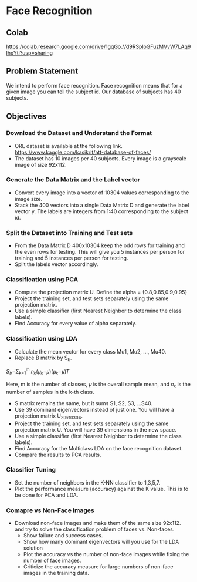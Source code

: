# Face Recognition
## Colab
https://colab.research.google.com/drive/1gqGo_Vd9RSploGFuzMVvW7LAq9IhxYtl?usp=sharing
## Problem Statement
We intend to perform face recognition. Face recognition means that for a given image you can tell the subject id. 
Our database of subjects has 40 subjects.
## Objectives
### Download the Dataset and Understand the Format
- ORL dataset is available at the following link. https://www.kaggle.com/kasikrit/att-database-of-faces/
- The dataset has 10 images per 40 subjects. Every image is a grayscale image of size 92x112.
### Generate the Data Matrix and the Label vector
- Convert every image into a vector of 10304 values corresponding to the image size.
- Stack the 400 vectors into a single Data Matrix D and generate the label vector y.
The labels are integers from 1:40 corresponding to the subject id.
### Split the Dataset into Training and Test sets
- From the Data Matrix D 400x10304 keep the odd rows for training and the even rows for testing. This will give you 5 instances per person for training and 5 instances per person for testing.
- Split the labels vector accordingly.
### Classification using PCA
- Compute the projection matrix U. Define the alpha = {0.8,0.85,0.9,0.95}
- Project the training set, and test sets separately using the same projection matrix.
- Use a simple classifier (first Nearest Neighbor to determine the class labels).
- Find Accuracy for every value of alpha separately.
### Classification using LDA
- Calculate the mean vector for every class Mu1, Mu2, ..., Mu40.
- Replace B matrix by S<sub>b</sub>.

𝑆<sub>𝑏</sub>=Σ<sub>k=1</sub><sup>m</sup> 𝑛<sub>𝑘</sub>(𝜇<sub>𝑘</sub>−𝜇)(𝜇<sub>𝑘</sub>−𝜇)𝑇
      
Here, m is the number of classes, 𝜇 is the overall sample mean, and 𝑛<sub>𝑘</sub> is the number of samples in the k-th class.
  - S matrix remains the same, but it sums S1, S2, S3, ...S40.
  - Use 39 dominant eigenvectors instead of just one. You will have a projection matrix U<sub>39x10304</sub>.
- Project the training set, and test sets separately using the same projection matrix U. You will have 39 dimensions in the new space.
- Use a simple classifier (first Nearest Neighbor to determine the class labels).
- Find Accuracy for the Multiclass LDA on the face recognition dataset.
- Compare the results to PCA results.
### Classifier Tuning
- Set the number of neighbors in the K-NN classifier to 1,3,5,7.
- Plot the performance measure (accuracy) against the K value. This is to be done for PCA and LDA.
### Comapre vs Non-Face Images
- Download non-face images and make them of the same size 92x112. and try to solve the classification problem of faces vs. Non-faces.
  - Show failure and success cases.
  - Show how many dominant eigenvectors will you use for the LDA solution
  - Plot the accuracy vs the number of non-face images while fixing the number of face images.
  - Criticize the accuracy measure for large numbers of non-face images in the training data.
